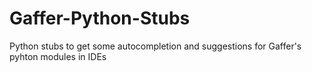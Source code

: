 # Gaffer-Python-Stubs
Python stubs to get some autocompletion and suggestions for Gaffer's pyhton modules in IDEs 
